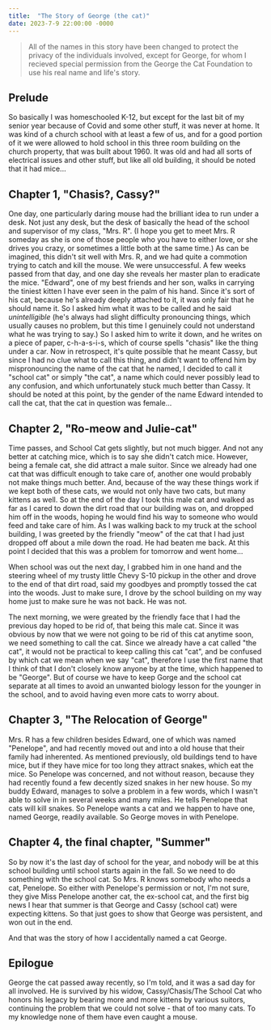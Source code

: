 ```yaml
---
title:  "The Story of George (the cat)"
date: 2023-7-9 22:00:00 -0000
---
```


> All of the names in this story have been changed to protect the privacy of the individuals involved, except for George, for whom I recieved special permission from the George the Cat Foundation to use his real name and life's story.

## Prelude
So basically I was homeschooled K-12, but except for the last bit of my senior year because of Covid and some other stuff, it was never at home. It was kind of a church school with at least a few of us, and for a good portion of it we were allowed to hold school in this three room building on the church property, that was built about 1960. It was old and had all sorts of electrical issues and other stuff, but like all old building, it should be noted that it had mice...

## Chapter 1, "Chasis?, Cassy?"
One day, one particularly daring mouse had the brilliant idea to run under a desk. Not just any desk, but the desk of basically the head of the school and supervisor of my class, "Mrs. R". (I hope you get to meet Mrs. R someday as she is one of those people who you have to either love, or she drives you crazy, or sometimes a little both at the same time.) As can be imagined, this didn't sit well with Mrs. R, and we had quite a commotion trying to catch and kill the mouse. We were unsuccessful. A few weeks passed from that day, and one day she reveals her master plan to eradicate the mice. "Edward", one of my best friends and her son, walks in carrying the tiniest kitten I have ever seen in the palm of his hand. Since it's sort of his cat, because he's already deeply attached to it, it was only fair that he should name it. So I asked him what it was to be called and he said *unintelligible* (he's always had slight difficulty pronouncing things, which usually causes no problem, but this time I genuinely could not understand what he was trying to say.) So I asked him to write it down, and he writes on a piece of paper, c-h-a-s-i-s, which of course spells "chasis" like the thing under a car. Now in retrospect, it's quite possible that he meant Cassy, but since I had no clue what to call this thing, and didn't want to offend him by mispronouncing the name of the cat that he named, I decided to call it "school cat" or simply "the cat", a name which could never possibly lead to any confusion, and which unfortunately stuck much better than Cassy. It should be noted at this point, by the gender of the name Edward intended to call the cat, that the cat in question was female...

## Chapter 2, "Ro-meow and Julie-cat"
Time passes, and School Cat gets slightly, but not much bigger. And not any better at catching mice, which is to say she didn't catch mice. However, being a female cat, she did attract a male suitor. Since we already had one cat that was difficult enough to take care of, another one would probably not make things much better. And, because of the way these things work if we kept both of these cats, we would not only have two cats, but many kittens as well. So at the end of the day I took this male cat and walked as far as I cared to down the dirt road that our building was on, and dropped him off in the woods, hoping he would find his way to someone who would feed and take care of him. As I was walking back to my truck at the school building, I was greeted by the friendly "meow" of the cat that I had just dropped off about a mile down the road. He had beaten me back. At this point I decided that this was a problem for tomorrow and went home...

When school was out the next day, I grabbed him in one hand and the steering wheel of my trusty little Chevy S-10 pickup in the other and drove to the end of that dirt road, said my goodbyes and promptly tossed the cat into the woods. Just to make sure, I drove by the school building on my way home just to make sure he was not back. He was not.

The next morning, we were greated by the friendly face that I had the previous day hoped to be rid of, that being this male cat. Since it was obvious by now that we were not going to be rid of this cat anytime soon, we need something to call the cat. Since we already have a cat called "the cat", it would not be practical to keep calling this cat "cat", and be confused by which cat we mean when we say "cat", therefore I use the first name that I think of that I don't closely know anyone by at the time, which happened to be "George". But of course we have to keep Gorge and the school cat separate at all times to avoid an unwanted biology lesson for the younger in the school, and to avoid having even more cats to worry about.

## Chapter 3, "The Relocation of George"
Mrs. R has a few children besides Edward, one of which was named "Penelope", and had recently moved out and into a old house that their family had inherented. As mentioned previously, old buildings tend to have mice, but if they have mice for too long they attract snakes, which eat the mice. So Penelope was concerned, and not without reason, because they had recently found a few decently sized snakes in her new house. So my buddy Edward, manages to solve a problem in a few words, which I wasn't able to solve in in several weeks and many miles. He tells Penelope that cats will kill snakes. So Penelope wants a cat and we happen to have one, named George, readily available. So George moves in with Penelope.

## Chapter 4, the final chapter, "Summer"
So by now it's the last day of school for the year, and nobody will be at this school building until school starts again in the fall. So we need to do something with the school cat. So Mrs. R knows somebody who needs a cat, Penelope. So either with Penelope's permission or not, I'm not sure, they give Miss Penelope another cat, the ex-school cat, and the first big news I hear that summer is that George and Cassy (school cat) were expecting kittens. So that just goes to show that George was persistent, and won out in the end.

And that was the story of how I accidentally named a cat George.

## Epilogue
George the cat passed away recently, so I'm told, and it was a sad day for all involved. He is survived by his widow, Cassy/Chasis/The School Cat who honors his legacy by bearing more and more kittens by various suitors, continuing the problem that we could not solve - that of too many cats. To my knowledge none of them have even caught a mouse.